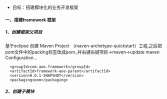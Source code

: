 - 目标：搭建模块化的业务开发框架
####  一、搭建framework 框架
##### 1、创建框架父项目
基于eclipse 创建 Maven Project （maven-archetype-quickstart）工程,之后把pom文件中的packing标签改成pom.,并右键右键项目->maven->update maven Configuration...  
```language
  <groupId>com.aoe.framework</groupId>
  <artifactId>framework-aoe-parent</artifactId>
  <version>0.0.1-SNAPSHOT</version>
  <packaging>pom</packaging>
```
##### 2、创建子模块

